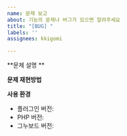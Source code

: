 ```yaml
---
name: 문제 보고
about: 기능의 문제나 버그가 있으면 알려주세요
title: "[BUG] "
labels: ''
assignees: kkigomi

---
```


**문제 설명 **


**문제 재현방법**


**사용 환경**
- 플러그인 버전: 
- PHP 버전: 
- 그누보드 버전:
